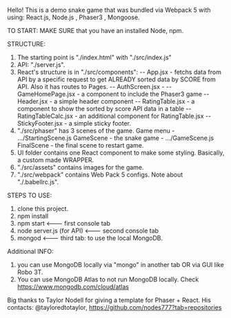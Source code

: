 Hello! This is a demo snake game that was bundled via Webpack 5 with using: React.js, Node.js , Phaser3 , Mongoose.

TO START:
MAKE SURE that you have an installed Node, npm.


STRUCTURE:
1) The starting point is "./index.html" with "./src/index.js"
2) API: "./server.js".
3) React's structure is in "./src/components":
    -- App.jsx - fetchs data from API by a specific request to get ALREADY sorted data by SCORE from API. Also it has routes to Pages.
    -- AuthScreen.jsx - 
    -- GameHomePage.jsx - a component to include the Phaser3 game
    -- Header.jsx - a simple header component
    -- RatingTable.jsx - a component to show the sorted by score API data in a table
    -- RatingTableCalc.jsx - an additional component for RatingTable.jsx
    -- StickyFooter.jsx - a simple sticky footer.
4) "./src/phaser" has 3 scenes of the game.
    Game menu - .../StartingScene.js
    GameScene - the snake game - .../GameScene.js
    FinalScene - the final scene to restart game.
5) UI folder contains one React component to make some styling. Basically, a custom made WRAPPER.
6) "./src/assets" contains images for the game.
7) "./src/webpack" contains Web Pack 5 configs. Note about "./.babellrc.js".

STEPS TO USE:
1) clone this project.
2) npm install
3) npm start   <--- first console tab
4) node server.js (for API) <--- second console tab
5) mongod <--- third tab: to use the local MongoDB. 

Additional INFO:
1) you can use MongoDB locally via "mongo" in another tab OR via GUI like Robo 3T.
2) You can use MongoDB Atlas to not run MongoDB locally. Check https://www.mongodb.com/cloud/atlas

Big thanks to Taylor Nodell for giving a template for Phaser + React. 
His contacts: @tayloredtotaylor, https://github.com/nodes777?tab=repositories
